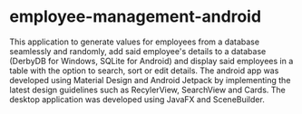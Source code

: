 # employee-management-android
This application to generate values for employees from a database seamlessly and randomly, add said employee's details to a database (DerbyDB for Windows, SQLite for Android) and display said employees in a table with the option to search, sort or edit details.  The android app was developed using Material Design and Android Jetpack by implementing the latest design guidelines such as RecylerView, SearchView and Cards. The desktop application was developed using JavaFX and SceneBuilder.
